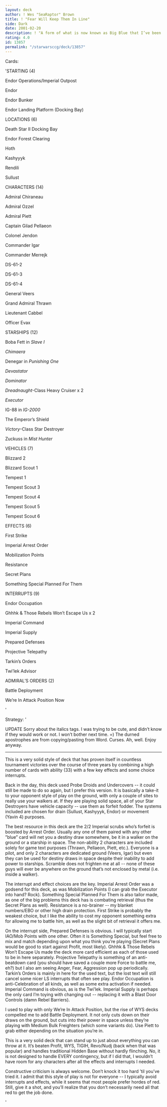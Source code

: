 ```yaml
---
layout: deck
author: ! Wes "SeaRaptor" Brown
title: ! "Fear Will Keep Them In Line"
side: Dark
date: 2001-02-20
description: ! "A form of what is now known as Big Blue that I’ve been playing since Hoth’s release.  Updated over the years, of course -- a balanced space/ground deck capable of doing it’s own thing, or taking it to your opponent."
rating: 4.0
id: 13857
permalink: "/starwarsccg/deck/13857"
---
```

Cards: 

'STARTING (4)

Endor Operations/Imperial Outpost

Endor

Endor Bunker

Endor Landing Platform (Docking Bay)


LOCATIONS (6)

Death Star II Docking Bay

Endor Forest Clearing

Hoth

Kashyyyk

Rendili

Sullust


CHARACTERS (14)

Admiral Chiraneau

Admiral Ozzel

Admiral Piett

Captain Gilad Pellaeon

Colonel Jendon

Commander Igar

Commander Merrejk

DS-61-2

DS-61-3

DS-61-4

General Veers

Grand Admiral Thrawn

Lieutenant Cabbel

Officer Evax


STARSHIPS (12)

Boba Fett in <i>Slave I</i>

<i>Chimaera</i>

Denegar in <i>Punishing One</i>

<i>Devastator</i>

<i>Dominator</i>

<i>Dreadnaught</i>-Class Heavy Cruiser x 2

<i>Executor</i>

IG-88 in <i>IG-2000</i>

The Emperor&#8217;s Shield 

<i>Victory</i>-Class Star Destroyer

Zuckuss in <i>Mist Hunter</i>


VEHICLES (7)

Blizzard 2

Blizzard Scout 1

Tempest 1

Tempest Scout 3

Tempest Scout 4

Tempest Scout 5

Tempest Scout 6


EFFECTS (6)

First Strike

Imperial Arrest Order

Mobilization Points

Resistance

Secret Plans

Something Special Planned For Them


INTERRUPTS (9)

Endor Occupation

Ghhhk & Those Rebels Won&#8217;t Escape Us x 2

Imperial Command

Imperial Supply

Prepared Defenses

Projective Telepathy

Tarkin&#8217;s Orders

Twi&#8217;lek Advisor


ADMIRAL&#8217;S ORDERS (2)

Battle Deployment

We&#8217;re In Attack Position Now


'

Strategy: '

UPDATE  Sorry about the italics tags. I was trying to be cute, and didn’t know if they would work or not.  I won’t bother next time. =)  The durned apostrophes are from copying/pasting from Word.  Curses.  Ah, well.  Enjoy anyway.


******


This is a very solid style of deck that has proven itself in countless tournament victories over the course of three years by combining a high number of cards with ability (33) with a few key effects and some choice interrupts.  


Back in the day, this deck used Probe Droids and Undercovers -- it could still be made to do so again, but I prefer this version.  It is basically a take-it to  your opponent style of play on the ground, with only a couple of sites to really use your walkers at.  If they are playing solid space, all of your Star Destroyers have vehicle capacity -- use them as forfeit fodder.  The systems included are chosen for drain (Sullust, Kashyyyk, Endor) or movement (Yavin 4) purposes.  


The best resource in this deck are the 2/2 Imperial scrubs who’s forfeit is boosted by Arrest Order.  Usually any one of them paired with any other ”blue” card will net you a destiny draw somewhere, be it in a walker on the ground or a starship in space.  The non-ability 2 characters are included solely for game text purposes (Thrawn, Pellaeon, Piett, etc.).   Everyone is a pilot, and only 2 characters are dedicated ground (Veers, Igar) but even they can be used for destiny draws in space despite their inability to add power to starships.   Scramble does not frighten me at all -- none of these guys will ever be anywhere on the ground that’s not enclosed by metal (i.e. inside a walker).


The interrupt and effect choices are the key. Imperial Arrest Order was a godsend for this deck, as was Mobilization Points (I can grab the Executor into hand?  Rock).  Something Special Planned For Them is also tailor made, as one of the big problems this deck has is combating retrieval (thus the Secret Plans as well).  Resistance is a no-brainer -- my blanket numbers/EBO or other high drain protection.  First Strike is probably the weakest choice, but I like the ability to cost my opponent something extra for allowing me to battle him, as well as the slight bit of retrieval it offers me.  


On the interrupt side, Prepared Defenses is obvious.   I will typically start IAO/Mob Points with one other.  Often it is Something Special, but feel free to mix and match depending upon what you think you’re playing (Secret Plans would be good to start against Profit, most likely).  Ghhhk & Those Rebels Won’t Escape Us made the deck more card efficient as each of those used to be in here separately.  Projective Telepathy is something of an anti-beatdown card (you should have saved a couple more Force to battle me, eh?) but I also am seeing Anger, Fear, Aggression pop up periodically.  Tarkin’s Orders is mainly in here for the used text, but the lost text will still cancel some nicer LS interrupts that often see play.  Endor Occupation is anti-Celebration of all kinds, as well as some extra activation if needed.  Imperial Command is obvious, as is the Twi’lek.   Imperial Supply is perhaps the only card I’m toying with changing out -- replacing it with a Blast Door Controls (damn Rebel Barriers).


I used to play with only We’re In Attack Position, but the rise of WYS decks compelled me to add Battle Deployment.  It not only cuts down on their draws on the ground, but cuts into their power in space unless they’re playing with Medium Bulk Freighters (which some variants do).  Use  Piett to grab either depending on the situation you’re in.  


This is a very solid deck that can stand up to just about everything you can throw at it.  It’s beaten Profit, WYS, TIGIH, Revo/Nudj (back when that was popular) and handles traditional Hidden Base without hardly flinching.   No, it is not designed to handle EVERY contingency, but if I did that, I wouldn’t have room for any characters after all the effects and interrupts I needed.  


Constructive criticism is always welcome.  Don’t knock it too hard ’til you’ve tried it.  I admit that this style of play is not for everyone -- I typically avoid interrupts and effects, while it seems that most people prefer hordes of red.  Still, give it a shot, and you’ll realize that you don’t necessarily need all that red to get the job done.

'
